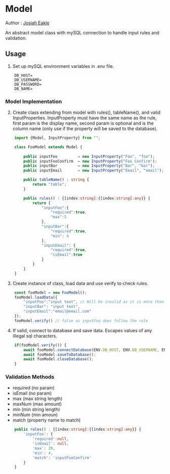 
# Model 
Author : [Josiah Eakle](https://josiaheakle.com)

An abstract model class with mySQL connection to handle input rules and validation.

## Usage
1. Set up mySQL environment variables in .env file. 
```
    DB_HOST=
    DB_USERNAME=
    DB_PASSWORD=
    DB_NAME=
```
### Model Implementation
2. Create class extending from model with rules(), tableName(), and valid InputProperties. InputProperty must have the same name as the rule, first param is the display name, second param is optional and is the column name (only use if the property will be saved to the database). 
```ts
    import {Model, InputProperty} from "";

    class FooModel extends Model {
        
        public inputFoo         = new InputProperty("Foo", "foo");
        public inputFooConfirm  = new InputProperty("Foo Confirm");
        public inputBar         = new InputProperty("Bar", "bar");
        public inputEmail       = new InputProperty("Email", "email");

        public tableName() : string {
            return "table";
        }

        public rules() : {[index:string]:{[index:string]:any}} {
            return {
                "inputFoo":{
                    "required":true,
                    "max":5
                }, 
                "inputBar":{
                    "required":true,
                    "min": 4
                },
                "inputEmail": {
                    "required":true,
                    "isEmail":true
                }
            }
        }
    }
```
3. Create instance of class, load data and use verify to check rules. 
```ts
    const fooModel = new FooModel();
    fooModel.loadData({
        "inputFoo":"input text", // Will be invalid as it is more than 5 characters
        "inputBar": "input text",
        "inputEmail":"email@email.com"
    });
    fooModel.verify() // false as inputFoo does follow the rule
```
4. If valid, connect to database and save data. Escapes values of any illegal sql characters.
```ts
    if(fooModel.verify()) {
        await fooModel.connectDatabase(ENV.DB_HOST, ENV.DB_USERNAME, ENV.DB_PASSWORD, ENV.DB_NAME);
        await fooModel.saveToDatabase();
        await fooModel.closeDatabase();
    }
```
### Validation Methods
 - required (no param)
 - isEmail  (no param)
 - max      (max string length)
 - maxNum   (max amount)
 - min      (min string length)
 - minNum   (min amoun)
 - match    (property name to match)

```ts
    public rules() : {[index:string]:{[index:string]:any}} {
        'inputFoo': {
            'required':null,
            'isEmail': null,
            'max': 20,
            'min': 4,
            'match': 'inputFooConfirm'    
        }
    }
```